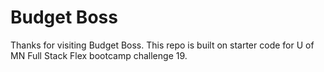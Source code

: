 # Budget Boss

Thanks for visiting Budget Boss. This repo is built on starter code for U of MN Full Stack Flex bootcamp challenge 19.
